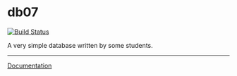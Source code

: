 # db07

[![Build Status](https://travis-ci.org/FPar/db07.svg?branch=master)](https://travis-ci.org/FPar/db07)

A very simple database written by some students.

---

[Documentation](https://fpar.github.io/db07/)
